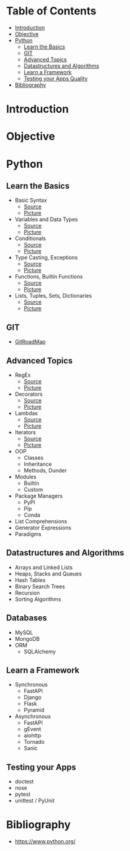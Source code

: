 # Table of Contents
- [Introduction](#introduction)
- [Objective](#objective)
- [Python](#python)
  - [Learn the Basics](#learn-the-basics)
  - [GIT](#git)
  - [Advanced Topics](#advanced-topics)
  - [Datastructures and Algorithms](#datastructures-and-algorithms)
  - [Learn a Framework](#learn-a-framework)
  - [Testing your Apps Quality](#testing-your-apps)
- [Bibliography](#bibliography)

# Introduction


# Objective


# Python
## Learn the Basics
- Basic Syntax
  - [Source](./src/basics/basic_syntax.py)
  - [Picture](./resources/screenshots/basics/basic_syntax.png)
- Variables and Data Types
  - [Source](./src/basics/variables_and_data_types.py)
  - [Picture](./resources/screenshots/basics/variables_and_data_types.png)
- Conditionals
  - [Source](./src/basics/conditionals_and_loops.py)
  - [Picture](./resources/screenshots/basics/conditionals_and_loops.png)
- Type Casting, Exceptions
  - [Source](./src/basics/type_casting_and_exceptions.py)
  - [Picture](./resources/screenshots/basics/type_casting_and_exceptions.png)
- Functions, Builtin Functions
  - [Source](./src/basics/functions.py)
  - [Picture](./resources/screenshots/basics/functions.png)
- Lists, Tuples, Sets, Dictionaries
  - [Source](./src/basics/collections.py)
  - [Picture](./resources/screenshots/basics/collections.png)

## GIT
- [GitRoadMap](https://github.com/alexbonavila/GitRoadMap)

## Advanced Topics
- RegEx
  - [Source](./src/advanced/reg_ex.py)
  - [Picture](./resources/screenshots/advanced/reg_ex.png)
- Decorators
  - [Source](./src/advanced/decorators.py)
  - [Picture](./resources/screenshots/advanced/decorators.png)
- Lambdas
  - [Source](./src/advanced/lambdas.py)
  - [Picture](./resources/screenshots/advanced/lambdas.png)
- Iterators
  - [Source](./src/advanced/iterators.py)
  - [Picture](./resources/screenshots/advanced/iterators.png)
- OOP
  -  Classes
  -  Inheritance
  -  Methods, Dunder
- Modules
  -  Builtin
  -  Custom
- Package Managers
  -  PyPI
  -  Pip
  -  Conda
- List Comprehensions
- Generator Expressions
- Paradigms

## Datastructures and Algorithms
- Arrays and Linked Lists
- Heaps, Stacks and Queues
- Hash Tables
- Binary Search Trees
- Recursion
- Sorting Algorithms

## Databases
- MySQL
- MongoDB
- ORM
  - SQLAlchemy

## Learn a Framework
- Synchronous
  -  FastAPI
  - Django
  - Flask
  - Pyramid
- Asynchronous
  - FastAPI
  -  gEvent
  -  aiohttp
  -  Tornado
  -  Sanic
  
## Testing your Apps
- doctest
- nose
- pytest
- unittest / PyUnit

# Bibliography
- https://www.python.org/
